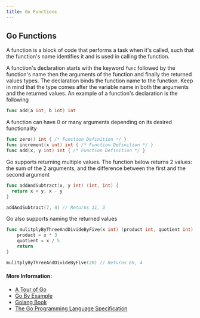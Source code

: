 ```yaml
---
title: Go Functions
---
```

## Go Functions

A function is a block of code that performs a task when it's called, such that the function's name identifies it and is used in calling the function.

A function's declaration starts with the keyword `func` followed by the function's name then the arguments of the function and finally the returned values types. The declaration binds the function name to the function. Keep in mind that the type comes after the variable name in both the arguments and the returned values. An example of a function's declaration is the following
```go
func add(a int, b int) int
```

A function can have 0 or many arguments depending on its desired functionality
```go
func zero() int { /* Function Definition */ }
func increment(x int) int { /* Function Definition */ }
func add(x, y int) int { /* Function Definition */ }
```

Go supports returning multiple values. The function below returns 2 values: the sum of the 2 arguments, and the difference between the first and the second argument
```go
func addAndSubtract(x, y int) (int, int) {
  return x + y, x - y
}

addAndSubtract(7, 4) // Returns 11, 3
```

Go also supports naming the returned values
```go
func mulitplyByThreeAndDivideByFive(x int) (product int, quotient int) {
	product = x * 3
	quotient = x / 5
	return
}

mulitplyByThreeAndDivideByFive(20) // Returns 60, 4
```

#### More Information:
* [A Tour of Go](https://tour.golang.org/basics/4)
* [Go By Example](https://gobyexample.com/functions)
* [Golang Book](https://www.golang-book.com/books/intro/7)
* [The Go Programming Language Specification](https://golang.org/ref/spec#Function_declarations)

